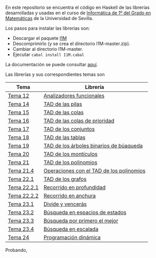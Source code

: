 En este repositorio se encuentra el código en Haskell de las librerías desarrolladas y
usadas en el curso de 
[Informática de 1º del Grado en Matemáticas](http://bit.ly/1WYZ1O9) 
de la Universidad de Sevilla.

Los pasos para instalar las librerías son:

+ Descargar el paquete [I1M](https://github.com/jaalonso/I1M/archive/master.zip)
+ Descomprimirlo (y se crea el directorio I1M-master.zip).
+ Cambiar al directorio I1M-master.
+ Ejecutar `cabal install I1M.cabal`

La documentación se puede consultar [aquí](http://jaalonso.github.io/I1M/).

Las librerías y sus correspondientes temas son

| Tema                                 | Librería                             | 
|--------------------------------------|--------------------------------------|
| [Tema 12](http://bit.ly/1IswyVV)     | [Analizadores funcionales](src/I1M/Analizador.hs) |
| [Tema 14](http://bit.ly/1F5SqpU)     | [TAD de las pilas](src/I1M/Pila.hs)  | 
| [Tema 15](http://bit.ly/1F5RSjM)     | [TAD de las colas](src/I1M/Cola.hs) |
| [Tema 16](http://bit.ly/1WYZsrz)     | [TAD de las colas de prioridad](src/I1M/ColaDePrioridad.hs) |
| [Tema 17](http://bit.ly/1WYZzmW)     | [TAD de los conjuntos](src/I1M/Conjunto.hs) |
| [Tema 18](http://bit.ly/1WZ0bZL)     | [TAD de las tablas](src/I1M/Tabla.hs) |
| [Tema 19](http://bit.ly/1F5RFgF)     | [TAD de los árboles binarios de búaqueda](src/I1M/ArbolBin.hs) |
| [Tema 20](http://bit.ly/1F5Sl5B)     | [TAD de los montículos](src/I1M/Monticulo.hs) |
| [Tema 21](http://bit.ly/1UmqncN)     | [TAD de los polinomios](src/I1M/Pol.hs) |
| [Tema 21.4](http://bit.ly/1UmqogS)   | [Operaciones con el TAD de los polinomios](src/I1M/PolOperaciones.hs) |
| [Tema 22.1](http://bit.ly/1Erq1PY)   | [TAD de los grafos](src/I1M/Grafo.hs) |
| [Tema 22.2.1](http://bit.ly/1UmqCob) | [Recorrido en profundidad](src/I1M/RecorridoEnProfundidad.hs) |
| [Tema 22.2.2](http://bit.ly/1UmqEfO) | [Recorrido en anchura](src/I1M/RecorridoEnAnchura.hs) |
| [Tema 23.1](http://bit.ly/1IstbhD)   | [Divide y vencerás](src/I1M/DivideVenceras.hs) |
| [Tema 23.2](http://bit.ly/1LIvQeO)   | [Búsqueda en espacios de estados](src/I1M/BusquedaEnEspaciosDeEstados.hs) |
| [Tema 23.3](http://bit.ly/1IstIjL)   | [Búsqueda por primero el mejor](src/I1M/BusquedaPrimeroElMejor.hs) |
| [Tema 23.4](http://bit.ly/1LIx3CJ)   | [Búsqueda en escalada](src/I1M/BusquedaEnEscalada.hs) |
| [Tema 24](http://bit.ly/1LIxi0u)     | [Programación dinámica](src/I1M/Dinamica.hs) |

Probando,
